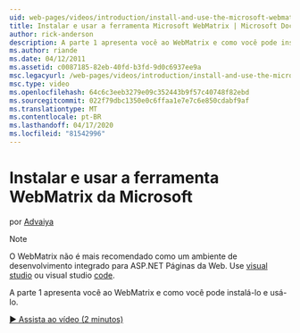 ```yaml
---
uid: web-pages/videos/introduction/install-and-use-the-microsoft-webmatrix-tool
title: Instalar e usar a ferramenta Microsoft WebMatrix | Microsoft Docs
author: rick-anderson
description: A parte 1 apresenta você ao WebMatrix e como você pode instalá-lo e usá-lo.
ms.author: riande
ms.date: 04/12/2011
ms.assetid: c0087185-82eb-40fd-b3fd-9d0c6937ee9a
msc.legacyurl: /web-pages/videos/introduction/install-and-use-the-microsoft-webmatrix-tool
msc.type: video
ms.openlocfilehash: 64c6c3eeb3279e09c352443b9f57c40748f82ebd
ms.sourcegitcommit: 022f79dbc1350e0c6ffaa1e7e7c6e850cdabf9af
ms.translationtype: MT
ms.contentlocale: pt-BR
ms.lasthandoff: 04/17/2020
ms.locfileid: "81542996"
---
```

# <a name="install-and-use-the-microsoft-webmatrix-tool"></a>Instalar e usar a ferramenta WebMatrix da Microsoft

por [Advaiya](https://twitter.com/Advaiyasolns)

> [!NOTE] 
> O WebMatrix não é mais recomendado como um ambiente de desenvolvimento integrado para ASP.NET Páginas da Web. Use [visual studio](xref:web-pages/overview/getting-started/program-asp-net-web-pages-in-visual-studio) ou visual studio [code](https://code.visualstudio.com/).

A parte 1 apresenta você ao WebMatrix e como você pode instalá-lo e usá-lo.

[&#9654; Assista ao vídeo (2 minutos)](https://channel9.msdn.com/Blogs/ASP-NET-Site-Videos/install-and-use-the-microsoft-webmatrix-tool)
